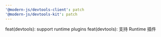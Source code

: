 ```yaml
---
'@modern-js/devtools-client': patch
'@modern-js/devtools-kit': patch
---
```


feat(devtools): support runtime plugins
feat(devtools): 支持 Runtime 插件
